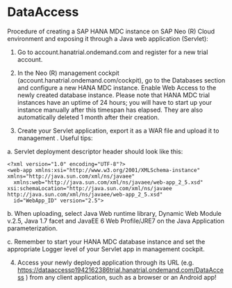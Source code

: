 # DataAccess

Procedure of creating a SAP HANA MDC instance on SAP Neo (R) Cloud environment and exposing it through a Java web application (Servlet):


1. Go to account.hanatrial.ondemand.com and register for a new trial account. 

2. In the Neo (R) management cockpit (account.hanatrial.ondemand.com/cockpit), go to the Databases section and configure a new HANA MDC instance. 
Enable Web Access to the newly created database instance. Please note that HANA MDC trial instances have an uptime of 24 hours; you will
have to start up your instance manually after this timespan has elapsed. They are also automatically deleted 1 month after their
creation. 

3. Create your Servlet application, export it as a WAR file and upload it to management . Useful tips:

  a. Servlet deployment descriptor header should look like this:
  
    <?xml version="1.0" encoding="UTF-8"?>
    <web-app xmlns:xsi="http://www.w3.org/2001/XMLSchema-instance" xmlns="http://java.sun.com/xml/ns/javaee"
      xmlns:web="http://java.sun.com/xml/ns/javaee/web-app_2_5.xsd" xsi:schemaLocation="http://java.sun.com/xml/ns/javaee http://java.sun.com/xml/ns/javaee/web-app_2_5.xsd"
      id="WebApp_ID" version="2.5">
    
  b. When uploading, select Java Web runtime library, Dynamic Web Module v.2.5, Java 1.7 facet and JavaEE 6 Web Profile/JRE7 on the
  Java Application parameterization.
    
  c. Remember to start your HANA MDC database instance and set the appropriate Logger level of your Servlet app in management cockpit.
  
4. Access your newly deployed application through its URL (e.g. https://dataaccessp1942162386trial.hanatrial.ondemand.com/DataAccess ) from any client application, such as a browser or an Android app!
